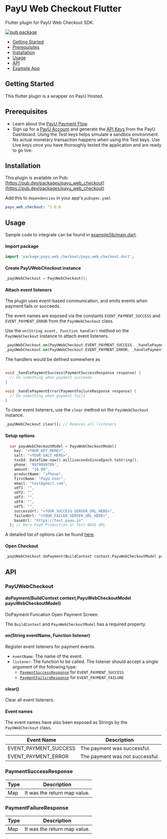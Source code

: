 # PayU Web Checkout Flutter

Flutter plugin for PayU Web Checkout SDK.

[![pub package](https://img.shields.io/pub/v/payu_web_checkout)](https://pub.dev/packages/payu_web_checkout)

* [Getting Started](#getting-started)
* [Prerequisites](#prerequisites)
* [Installation](#installation)
* [Usage](#usage)
* [API](#api)
* [Example App](https://github.com/mayurpitroda96/payu_web_checkout/blob/master/example)

## Getting Started

This flutter plugin is a wrapper on PayU Hosted.

## Prerequisites

 - Learn about the <a href="https://developer.payumoney.com/" target="_blank">PayU Payment Flow</a>.
 - Sign up for a <a href="https://onboarding.payu.in/app/account/">PayU Account</a> and generate the <a href="https://developer.payumoney.com/test-mode/" target="_blank">API Keys</a> from the PayU Dashboard. Using the Test keys helps simulate a sandbox environment. No actual monetary transaction happens when using the Test keys. Use Live keys once you have thoroughly tested the application and are ready to go live.
 

## Installation

This plugin is available on Pub: [https://pub.dev/packages/payu_web_checkout](https://pub.dev/packages/payu_web_checkout)

Add this to `dependencies` in your app's `pubspec.yaml`

```yaml
payu_web_checkout: ^1.0.0
```

## Usage

Sample code to integrate can be found in [example/lib/main.dart](example/lib/main.dart).

#### Import package 

```dart
import 'package:payu_web_checkout/payu_web_checkout.dart';
```

#### Create PayUWebCheckout instance

```dart
_payUWebCheckout = PayUWebCheckout();
```

#### Attach event listeners

The plugin uses event-based communication, and emits events when payment fails or succeeds.

The event names are exposed via the constants `EVENT_PAYMENT_SUCCESS` and `EVENT_PAYMENT_ERROR` from the `PayUWebCheckout` class.

Use the `on(String event, Function handler)` method on the `PayUWebCheckout` instance to attach event listeners.

```dart
_payUWebCheckout.on(PayUWebCheckout.EVENT_PAYMENT_SUCCESS, _handlePaymentSuccess);
_payUWebCheckout.on(PayUWebCheckout.EVENT_PAYMENT_ERROR, _handlePaymentError);
```

The handlers would be defined somewhere as

```dart

void _handlePaymentSuccess(PaymentSuccessResponse response) {
  // Do something when payment succeeds
}

void _handlePaymentError(PaymentFailureResponse response) {
  // Do something when payment fails
}
```

To clear event listeners, use the `clear` method on the `PayUWebCheckout` instance.

```dart
_payUWebCheckout.clear(); // Removes all listeners
```

#### Setup options

```dart
  var payuWebCheckoutModel = PayuWebCheckoutModel(
    key: "<YOUR_KEY_HERE>",
    salt: "<YOUR_SALT_HERE>",
    txnId: DateTime.now().millisecondsSinceEpoch.toString(),
    phone: '9979999799',
    amount: "10.00",
    productName: "iPhone",
    firstName: "PayU User",
    email: "test@gmail.com",
    udf1: "",
    udf2: "",
    udf3: "",
    udf4: "",
    udf5: "",
    successUrl: "<YOUR_SUCCESS_SERVER_URL_HERE>",
    failedUrl: "<YOUR_FAILED_SERVER_URL_HERE>",
    baseUrl: "https://test.payu.in"
  ); // Here PayU Production or Test BASE URL
```

A detailed list of options can be found [here](https://developer.payumoney.com/redirect/).

#### Open Checkout

```dart
_payUWebCheckout.doPayment(BuildContext context,PayuWebCheckoutModel payuWebCheckoutModel);
```

## API

### PayUWebCheckout

#### doPayment(BuildContext context,PayuWebCheckoutModel payuWebCheckoutModel)

DoPayment Funcation Open Payment Screen. 

The `BuildContext` and `PayuWebCheckoutModel` has a required property.

#### on(String eventName, Function listener)

Register event listeners for payment events.

- `eventName`: The name of the event.
- `listener`: The function to be called. The listener should accept a single argument of the following type:
  - [`PaymentSuccessResponse`](#paymentsuccessresponse) for `EVENT_PAYMENT_SUCCESS`
  - [`PaymentFailureResponse`](#paymentfailureresponse) for `EVENT_PAYMENT_FAILURE`

#### clear()

Clear all event listeners.


#### Event names

The event names have also been exposed as Strings by the `PayUWebCheckout` class.

| Event Name            | Description                      |
| --------------------- | -------------------------------- |
| EVENT_PAYMENT_SUCCESS | The payment was successful.      |
| EVENT_PAYMENT_ERROR   | The payment was not successful.  |

### PaymentSuccessResponse

| Type   | Description                   |
| ------ | ----------------------------- |
| Map    | It was the return map value.  |

### PaymentFailureResponse

| Type   | Description                     |
| ------ | ------------------------------- |
| Map    | It was the return map value.    |
